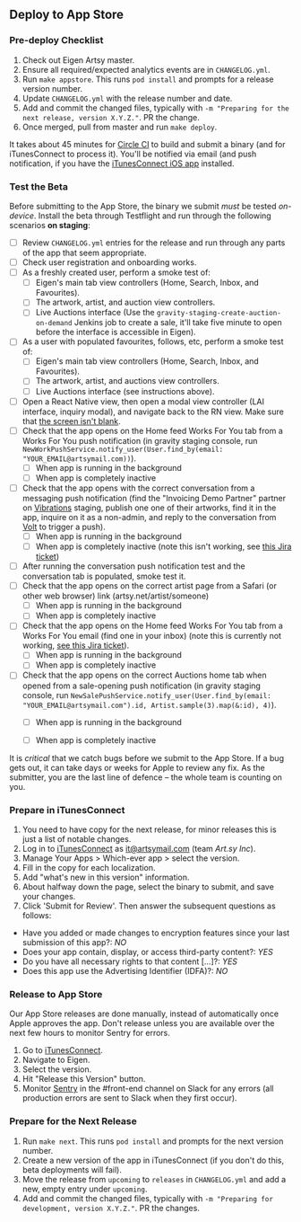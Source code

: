 ## Deploy to App Store

### Pre-deploy Checklist

1. Check out Eigen Artsy master.
1. Ensure all required/expected analytics events are in `CHANGELOG.yml`.
1. Run `make appstore`. This runs `pod install` and prompts for a release version number.
1. Update `CHANGELOG.yml` with the release number and date.
1. Add and commit the changed files, typically with `-m "Preparing for the next release, version X.Y.Z."`. PR the change.
1. Once merged, pull from master and run `make deploy`.

It takes about 45 minutes for [Circle CI](https://circleci.com/gh/artsy/eigen) to build and submit a binary (and for iTunesConnect to process it). You'll be notified via email (and push notification, if you have the [iTunesConnect iOS app](https://itunes.apple.com/us/app/itunes-connect/id376771144?mt=8) installed.

### Test the Beta

Before submitting to the App Store, the binary we submit *must* be tested *on-device*. Install the beta through Testflight and run through the following scenarios **on staging**:

- [ ] Review `CHANGELOG.yml` entries for the release and run through any parts of the app that seem appropriate.
- [ ] Check user registration and onboarding works.
- [ ] As a freshly created user, perform a smoke test of: 
  - [ ] Eigen's main tab view controllers (Home, Search, Inbox, and Favourites).
  - [ ] The artwork, artist, and auction view controllers.
  - [ ] Live Auctions interface (Use the `gravity-staging-create-auction-on-demand` Jenkins job to create a sale, it'll take five minute to open before the interface is accessible in Eigen).
- [ ] As a user with populated favourites, follows, etc, perform a smoke test of: 
  - [ ] Eigen's main tab view controllers (Home, Search, Inbox, and Favourites).
  - [ ] The artwork, artist, and auctions view controllers.
  - [ ] Live Auctions interface (see instructions above).
- [ ] Open a React Native view, then open a modal view controller (LAI interface, inquiry modal), and navigate back to the RN view. Make sure that [the screen isn't blank](https://github.com/artsy/eigen/issues/2439).
- [ ] Check that the app opens on the Home feed Works For You tab from a Works For You push notification (in gravity staging console, run `NewWorkPushService.notify_user(User.find_by(email: "YOUR_EMAIL@artsymail.com))`).
  - [ ] When app is running in the background
  - [ ] When app is completely inactive
- [ ] Check that the app opens with the correct conversation from a messaging push notification (find the "Invoicing Demo Partner" partner on [Vibrations](https://github.com/artsy/vibrations) staging, publish one one of their artworks, find it in the app, inquire on it as a non-admin, and reply to the conversation from [Volt](https://github.com/artsy/volt) to trigger a push).
  - [ ] When app is running in the background
  - [ ] When app is completely inactive (note this isn't working, see [this Jira ticket](https://artsyproduct.atlassian.net/browse/EV-164))
- [ ] After running the conversation push notification test and the conversation tab is populated, smoke test it.
- [ ] Check that the app opens on the correct artist page from a Safari (or other web browser) link (artsy.net/artist/someone)
  - [ ] When app is running in the background
  - [ ] When app is completely inactive
- [ ] Check that the app opens on the Home feed Works For You tab from a Works For You email (find one in your inbox) (note this is currently not working, [see this Jira ticket](https://artsyproduct.atlassian.net/browse/BUGS-176)).
  - [ ] When app is running in the background
  - [ ] When app is completely inactive
- [ ] Check that the app opens on the correct Auctions home tab when opened from a sale-opening push notification (in gravity staging console, run `NewSalePushService.notify_user(User.find_by(email: "YOUR_EMAIL@artsymail.com").id, Artist.sample(3).map(&:id), 4)`).
  - [ ] When app is running in the background
  - [ ] When app is completely inactive


It is *critical* that we catch bugs before we submit to the App Store. If a bug gets out, it can take days or weeks for Apple to review any fix. As the submitter, you are the last line of defence – the whole team is counting on you.

### Prepare in iTunesConnect

1. You need to have copy for the next release, for minor releases this is just a list of notable changes.
1. Log in to [iTunesConnect](https://itunesconnect.apple.com) as it@artsymail.com (team _Art.sy Inc_).
1. Manage Your Apps > Which-ever app > select the version.
1. Fill in the copy for each localization.
1. Add "what's new in this version" information.
1. About halfway down the page, select the binary to submit, and save your changes.
1. Click 'Submit for Review'. Then answer the subsequent questions as follows:
  * Have you added or made changes to encryption features since your last submission of this app?: *NO*
  * Does your app contain, display, or access third-party content?: *YES*
  * Do you have all necessary rights to that content […]?: *YES*
  * Does this app use the Advertising Identifier (IDFA)?: *NO*

### Release to App Store

Our App Store releases are done manually, instead of automatically once Apple approves the app. Don't release unless you are available over the next few hours to monitor Sentry for errors.

1. Go to [iTunesConnect](https://itunesconnect.apple.com).
1. Navigate to Eigen.
1. Select the version.
1. Hit "Release this Version" button.
1. Monitor [Sentry](https://sentry.io/artsynet/eigen/) in the #front-end channel on Slack for any errors (all production errors are sent to Slack when they first occur).

### Prepare for the Next Release

1. Run `make next`. This runs `pod install` and prompts for the next version number.
1. Create a new version of the app in iTunesConnect (if you don't do this, beta deployments will fail).
1. Move the release from `upcoming` to `releases` in `CHANGELOG.yml` and add a new, empty entry under `upcoming`.
1. Add and commit the changed files, typically with `-m "Preparing for development, version X.Y.Z."`. PR the changes.
